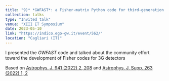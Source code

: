 ```yaml
---
title: "9)* *GWFAST*: a Fisher-matrix Python code for third-generation gravitational-wave detectors"
collection: talks
type: "Invited talk"
venue: "XIII ET Symposium"
date: 2023-05-10
link: "https://indico.ego-gw.it/event/562/"
location: "Cagliari (IT)"
---
```


I presented the *GWFAST* code and talked about the community effort toward the development of Fisher codes for 3G detectors

Based on <a href="https://doi.org/10.3847/1538-4357/ac9cd47" target="_blank" rel="noopener">Astrophys. J. 941 (2022) 2, 208</a> and <a href="https://iopscience.iop.org/article/10.3847/1538-4365/ac9129" target="_blank" rel="noopener">Astrophys. J. Supp. 263 (2022) 1, 2</a>
